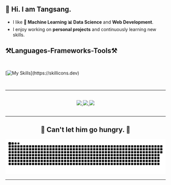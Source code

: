 <h2>👋 Hi. I am Tangsang.</h2>

- I like **🧠 Machine Learning 📊 Data Science** and **Web Development**.
- I enjoy working on **personal projects** and continuously learning new skills.

<h2>⚒️Languages-Frameworks-Tools⚒️</h2>
<br>

[![My Skills](https://skillicons.dev/icons?i=html,css,js,bootstrap,c,cpp,py,flask,latex,git,mysql,)](https://skillicons.dev)

<br>
<hr>
<br>
<div align="center"> 
  <a href="mailto:077bei047.tangsang@pcampus.edu.np">
    <img src="https://img.shields.io/badge/Gmail-333333?style=for-the-badge&logo=gmail&logoColor=red" />
  </a>
  <a href="https://www.linkedin.com/in/tangsang-chongbang-8713742a2" target="_blank">
    <img src="https://img.shields.io/badge/LinkedIn-0077B5?style=for-the-badge&logo=linkedin&logoColor=white" target="_blank" />
  </a>
  <a href="https://www.tangsangchongbang.com.np" target="_blank">
     <img src="https://img.shields.io/badge/Portfolio-FF5722?style=for-the-badge&logo=todoist&logoColor=white" target="_blank" /> <!-- sqlite, safari, google-chrome are other good icon options -->
  </a> 
</div>
<br>
<hr>

<div align="center">
  <h2>🐍 Can't let him go hungry. 🐍</h2>
  <img alt="snake eating my contributions" src="https://raw.githubusercontent.com/Tangsang2003/Tangsang2003/output/github-contribution-grid-snake.svg" />
</div>
<hr>

